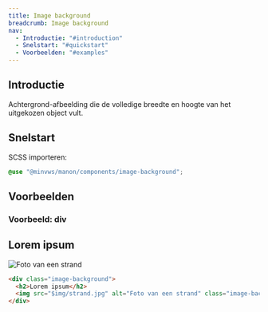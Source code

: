 ```yaml
---
title: Image background
breadcrumb: Image background
nav:
  - Introductie: "#introduction"
  - Snelstart: "#quickstart"
  - Voorbeelden: "#examples"
---
```


<h2 id="introduction">Introductie</h2>

Achtergrond-afbeelding die de volledige breedte en hoogte van het uitgekozen object vult.

<h2 id="quickstart">Snelstart</h2>

SCSS importeren:

```scss
@use "@minvws/manon/components/image-background";
```

<h2 id="examples">Voorbeelden</h2>

### Voorbeeld: div

<div >
  <h2>Lorem ipsum</h2>
  <img src="$img/strand.jpg" alt="Foto van een strand" class="image-background">
</div>

```html
<div class="image-background">
  <h2>Lorem ipsum</h2>
  <img src="$img/strand.jpg" alt="Foto van een strand" class="image-background">
</div>
```
